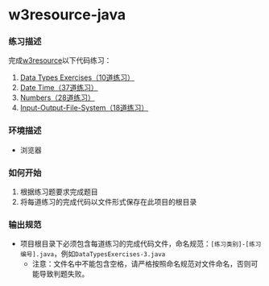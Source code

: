 # w3resource-java

### 练习描述

完成[w3resource](https://www.w3resource.com/java-exercises/index.php)以下代码练习：

1. [Data Types Exercises（10道练习）](https://www.w3resource.com/java-exercises/datatypes/index.php)
2. [Date Time（37道练习）](https://www.w3resource.com/java-exercises/datetime/index.php)
3. [Numbers（28道练习）](https://www.w3resource.com/java-exercises/numbers/index.php)
4. [Input-Output-File-System（18道练习）](https://www.w3resource.com/java-exercises/io/index.php)

### 环境描述

- 浏览器

### 如何开始

1. 根据练习题要求完成题目
2. 将每道练习的完成代码以文件形式保存在此项目的根目录

### 输出规范

- 项目根目录下必须包含每道练习的完成代码文件，命名规范：`[练习类别]-[练习编号].java`，例如`DataTypesExercises-3.java`
  - 注意：文件名中不能包含空格，请严格按照命名规范对文件命名，否则可能导致判题失败。